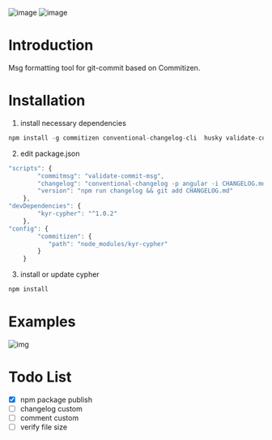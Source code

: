 ![image](https://img.shields.io/badge/language-Javascript-orange.svg)   ![image](https://img.shields.io/badge/npm-v1.0.6-blue.svg)
# Introduction

Msg formatting tool for git-commit based on Commitizen.

# Installation

1. install necessary dependencies
```js
npm install -g commitizen conventional-changelog-cli  husky validate-commit-msg 
```

2. edit package.json
```js
"scripts": {
        "commitmsg": "validate-commit-msg",
        "changelog": "conventional-changelog -p angular -i CHANGELOG.md -s -r 0",
        "version": "npm run changelog && git add CHANGELOG.md"
    },
"devDependencies": {
        "kyr-cypher": "^1.0.2"
    },
"config": {
        "commitizen": {
           "path": "node_modules/kyr-cypher"
        }
    }    
```

3. install or update cypher
```js
npm install
```

# Examples
![img](https://ws3.sinaimg.cn/large/006tNbRwly1fxftybrhsqj30zm0pwdpc.jpg)

# Todo List
- [x] npm package publish
- [ ] changelog custom
- [ ] comment custom
- [ ] verify file size